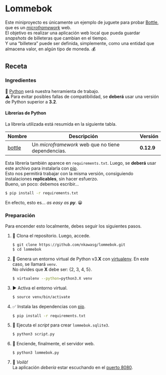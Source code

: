 
# Lommebok

Este miniproyecto es únicamente un ejemplo de juguete
para probar [Bottle](https://bottlepy.org), que es un
[_microframework_](https://en.wikipedia.org/wiki/Microframework) web.  
El objetivo es realizar una aplicación web local que pueda
guardar _snapshots_ de billeteras que cambian en el tiempo.  
Y una “billetera” puede ser definida, simplemente, como
una entidad que almacena valor, en algún tipo de moneda. :moneybag:

## Receta

### Ingredientes

:snake: [Python] será nuestra herramienta de trabajo.  
:warning: Para evitar posibles fallas de compatibilidad,
se **deberá** usar una versión de Python superior a **3.2**.

#### Librerías de Python

La librería utilizada está resumida en la siguiente tabla.

Nombre   | Descripción                                        | Versión
-------- | -------------------------------------------------- | ----------
[bottle] | Un _microframework_ web que no tiene dependencias. | **0.12.9**

Esta librería también aparece en `requirements.txt`.
Luego, se **deberá** usar este archivo para instalarla con [pip].  
Esto nos permitirá trabajar con la misma versión,
consiguiendo instalaciones **replicables**, sin hacer esfuerzo.  
Bueno, un poco: debemos escribir...

```sh
$ pip install -r requirements.txt
```

En efecto, esto es... _as easy as **py**_. :grinning:

### Preparación

Para encender esto localmente, debes seguir los siguientes pasos.

1. :sheep:
   Clona el repositorio. Luego, accede.

   ```sh
   $ git clone https://github.com/nkawasg/lommebok.git
   $ cd lommebok
   ```

2. :wrench:
   Genera un entorno virtual de Python v3.**X** con [virtualenv].
   En este caso, se llamará `venv`.  
   No olvides que **X** debe ser: {2, 3, 4, 5}.

   ```sh
   $ virtualenv --python=python3.X venv
   ```

3. :arrow_forward:
   Activa el entorno virtual.

   ```sh
   $ source venv/bin/activate
   ```

4. :white_check_mark:
   Instala las dependencias con [pip].

   ```sh
   $ pip install -r requirements.txt
   ```

5. :floppy_disk:
   Ejecuta el _script_ para crear `lommebok.sqlite3`.

   ```sh
   $ python3 script.py
   ```

6. :rocket:
   Enciende, finalmente, el servidor web.

   ```sh
   $ python3 lommebok.py
   ```

7. :tada:
   _Voilà!_  
   La aplicación _debería_ estar escuchando en el [puerto 8080](http://localhost:8080).

[/]:# (Referencias implícitas)

[python]:     http://www.pyzo.org/_images/xkcd_python.png
[bottle]:     https://pypi.python.org/pypi/bottle

[virtualenv]: https://virtualenv.pypa.io/en/stable
[pip]:        https://pip.pypa.io/en/stable
